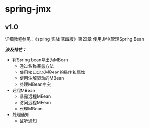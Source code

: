 # spring-jmx

## v1.0

详细教程参见：《spring 实战 第四版》第20章 使用JMX管理Spring Bean 

**_涉及特性：_**

- 将Spring bean导出为MBean
    - 通过名称暴露方法
    - 使用接口定义MBean的操作和属性
    - 使用注解驱动的MBean
    - 处理MBean冲突
- 远程MBean
    - 暴露远程MBean
    - 访问远程MBean
    - 代理MBean
- 处理通知
    - 监听通知
